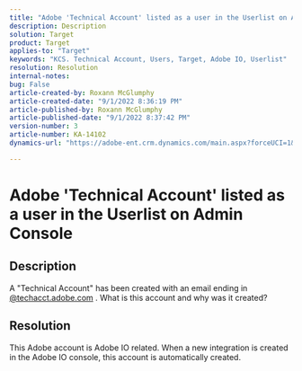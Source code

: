 ```yaml
---
title: "Adobe 'Technical Account' listed as a user in the Userlist on Admin Console"
description: Description
solution: Target
product: Target
applies-to: "Target"
keywords: "KCS. Technical Account, Users, Target, Adobe IO, Userlist"
resolution: Resolution
internal-notes: 
bug: False
article-created-by: Roxann McGlumphy
article-created-date: "9/1/2022 8:36:19 PM"
article-published-by: Roxann McGlumphy
article-published-date: "9/1/2022 8:37:42 PM"
version-number: 3
article-number: KA-14102
dynamics-url: "https://adobe-ent.crm.dynamics.com/main.aspx?forceUCI=1&pagetype=entityrecord&etn=knowledgearticle&id=31fe9eb6-352a-ed11-9db1-002248086a27"

---
```

# Adobe 'Technical Account' listed as a user in the Userlist on Admin Console

## Description


A "Technical Account" has been created with an email ending in [@techacct.adobe.com](http://techacct.adobe.com) . What is this account and why was it created?


## Resolution


This Adobe account is Adobe IO related. When a new integration is created in the Adobe IO console, this account is automatically created.
